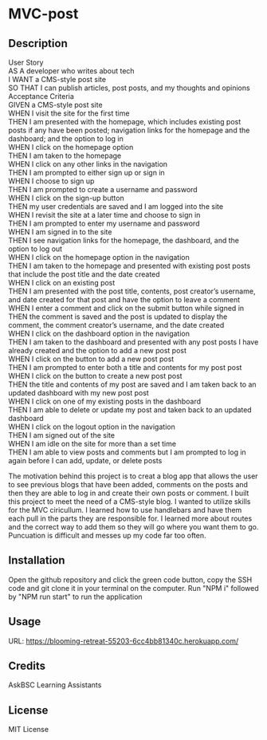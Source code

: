 # MVC-post <br>

## Description <br>

User Story <br>
AS A developer who writes about tech <br>
I WANT a CMS-style post site <br>
SO THAT I can publish articles, post posts, and my thoughts and opinions <br>
Acceptance Criteria <br>
GIVEN a CMS-style post site <br>
WHEN I visit the site for the first time <br>
THEN I am presented with the homepage, which includes existing post posts if any have been posted; navigation links for the homepage and the dashboard; and the option to log in <br>
WHEN I click on the homepage option <br>
THEN I am taken to the homepage <br>
WHEN I click on any other links in the navigation <br>
THEN I am prompted to either sign up or sign in <br>
WHEN I choose to sign up <br>
THEN I am prompted to create a username and password <br>
WHEN I click on the sign-up button <br>
THEN my user credentials are saved and I am logged into the site <br>
WHEN I revisit the site at a later time and choose to sign in <br>
THEN I am prompted to enter my username and password <br>
WHEN I am signed in to the site <br>
THEN I see navigation links for the homepage, the dashboard, and the option to log out <br>
WHEN I click on the homepage option in the navigation <br>
THEN I am taken to the homepage and presented with existing post posts that include the post title and the date created <br>
WHEN I click on an existing post <br>
THEN I am presented with the post title, contents, post creator’s username, and date created for that post and have the option to leave a comment <br>
WHEN I enter a comment and click on the submit button while signed in <br>
THEN the comment is saved and the post is updated to display the comment, the comment creator’s username, and the date created <br>
WHEN I click on the dashboard option in the navigation <br>
THEN I am taken to the dashboard and presented with any post posts I have already created and the option to add a new post post <br>
WHEN I click on the button to add a new post post <br>
THEN I am prompted to enter both a title and contents for my post post <br>
WHEN I click on the button to create a new post post <br>
THEN the title and contents of my post are saved and I am taken back to an updated dashboard with my new post post <br>
WHEN I click on one of my existing posts in the dashboard <br>
THEN I am able to delete or update my post and taken back to an updated dashboard <br>
WHEN I click on the logout option in the navigation <br>
THEN I am signed out of the site <br>
WHEN I am idle on the site for more than a set time <br>
THEN I am able to view posts and comments but I am prompted to log in again before I can add, update, or delete posts <br>

The motivation behind this project is to creat a blog app that allows the user to see previous blogs that have been added, comments on the posts and then they are able to log in and create their own posts or comment.
I built this project to meet the need of a CMS-style blog. I wanted to utilize skills for the MVC ciricullum. 
I learned how to use handlebars and have them each pull in the parts they are responsible for. I learned more about routes and the correct way to add them so they will go where you want them to go. Puncuation is difficult and messes up my code far too often. 

## Installation

Open the github repository and click the green code button, copy the SSH code and git clone it in your terminal on the computer. 
Run "NPM i" followed by "NPM run start" to run the application

## Usage

URL: https://blooming-retreat-55203-6cc4bb81340c.herokuapp.com/


## Credits

AskBSC Learning Assistants

## License

MIT License

